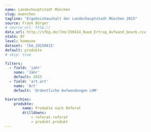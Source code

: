 ```yaml
---
name: Landeshauptstadt München
slug: muenchen
tagline: "Ergebnishaushalt der Landeshauptstadt München 2015"
source: Frank Börger
# source_url: http://
data_url: http://sfbg.de/lhm/150414_Baum_Ertrag_Aufwand_bearb.csv
state: BY
level: kommune
dataset: 'lhm_20150415'
default: produkte
# skip: true

filters:
  - field: 'jahr'
    name: 'Jahr'
    default: 2015
  - field: 'art.art'
    name: 'Art'
    default: 'Ordentliche Aufwendungen LHM'

hierarchies:
    produkte:
        name: Produkte nach Referat
        drilldowns:
            - referat.referat
            - produkt.produkt
---
```

